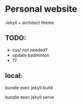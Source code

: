 # Personal website
Jekyll + architect theme

TODO:
-----
* css/ not needed?
* update badminton
* ??

local:
---
bundle exec jekyll build

bundle exec jekyll serve
